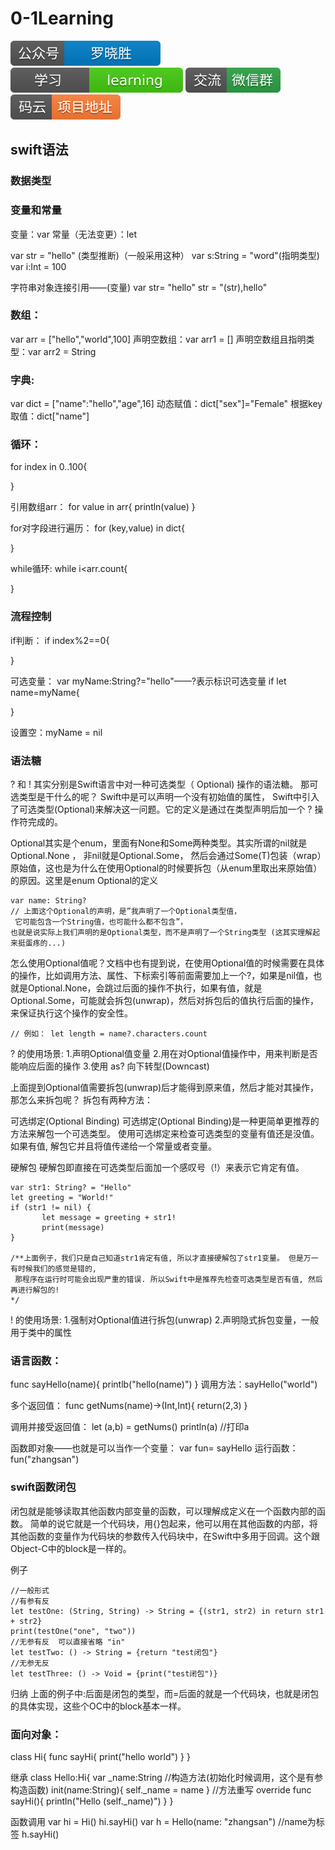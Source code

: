 # 0-1Learning

![alt text](../static/common/svg/luoxiaosheng.svg "公众号")
![alt text](../static/common/svg/luoxiaosheng_learning.svg "学习")
![alt text](../static/common/svg/luoxiaosheng_wechat.svg "微信")
![alt text](../static/common/svg/luoxiaosheng_gitee.svg "码云")


## swift语法

### 数据类型

### 变量和常量
变量：var
常量（无法变更）：let

var str = "hello" (类型推断)（一般采用这种）
var s:String = "word"(指明类型)
var i:Int = 100

字符串对象连接引用——\(变量)
var str= "hello"
str = "\(str),hello"

### 数组：
var arr = ["hello","world",100]
声明空数组：var arr1 = []
声明空数组且指明类型：var arr2 = String[]()

### 字典:
var dict = ["name":"hello","age",16]
动态赋值：dict["sex"]="Female"
根据key取值：dict["name"]


### 循环：
for index in 0..100{

}

引用数组arr：
for value in arr{
println(value)
}

for对字段进行遍历：
for (key,value) in dict{

}

while循环:
while i<arr.count{

}

### 流程控制
if判断：
if index%2==0{

}

可选变量：
var myName:String?="hello"——?表示标识可选变量
if let name=myName{

}

设置空：myName = nil

### 语法糖
? 和 ! 其实分别是Swift语言中对一种可选类型（ Optional) 操作的语法糖。
那可选类型是干什么的呢？ 
Swift中是可以声明一个没有初始值的属性， Swift中引入了可选类型(Optional)来解决这一问题。它的定义是通过在类型声明后加一个 ? 操作符完成的。

Optional其实是个enum，里面有None和Some两种类型。其实所谓的nil就是Optional.None ， 非nil就是Optional.Some， 然后会通过Some(T)包装（wrap）原始值，这也是为什么在使用Optional的时候要拆包（从enum里取出来原始值）的原因。这里是enum Optional的定义

````
var name: String?
// 上面这个Optional的声明，是”我声明了一个Optional类型值，
 它可能包含一个String值，也可能什么都不包含”，
也就是说实际上我们声明的是Optional类型，而不是声明了一个String类型 (这其实理解起来挺蛋疼的...)
````
怎么使用Optional值呢？文档中也有提到说，在使用Optional值的时候需要在具体的操作，比如调用方法、属性、下标索引等前面需要加上一个?，如果是nil值，也就是Optional.None，会跳过后面的操作不执行，如果有值，就是Optional.Some，可能就会拆包(unwrap)，然后对拆包后的值执行后面的操作，来保证执行这个操作的安全性。
````
// 例如： let length = name?.characters.count
````

? 的使用场景:
1.声明Optional值变量
2.用在对Optional值操作中，用来判断是否能响应后面的操作
3.使用 as? 向下转型(Downcast)

上面提到Optional值需要拆包(unwrap)后才能得到原来值，然后才能对其操作，那怎么来拆包呢？
拆包有两种方法：

可选绑定(Optional Binding)
可选绑定(Optional Binding)是一种更简单更推荐的方法来解包一个可选类型。 使用可选绑定来检查可选类型的变量有值还是没值。如果有值, 解包它并且将值传递给一个常量或者变量。

硬解包
硬解包即直接在可选类型后面加一个感叹号（!）来表示它肯定有值。
````
var str1: String? = "Hello"
let greeting = "World!"
if (str1 != nil) { 
       let message = greeting + str1! 
       print(message)
}

/**上面例子，我们只是自己知道str1肯定有值, 所以才直接硬解包了str1变量。 但是万一有时候我们的感觉是错的,
 那程序在运行时可能会出现严重的错误. 所以Swift中是推荐先检查可选类型是否有值, 然后再进行解包的!
*/ 
````

! 的使用场景:
1.强制对Optional值进行拆包(unwrap)
2.声明隐式拆包变量，一般用于类中的属性



### 语言函数：
func sayHello(name){
	printlb("hello\(name)")
}
调用方法：sayHello("world")

多个返回值：
func getNums(name)->(Int,Int){
	return(2,3)
}

调用并接受返回值：
let (a,b) = getNums()
println(a)	//打印a

函数即对象——也就是可以当作一个变量：
var fun= sayHello
运行函数：
fun("zhangsan")

### swift函数闭包
闭包就是能够读取其他函数内部变量的函数，可以理解成定义在一个函数内部的函数。
简单的说它就是一个代码块，用{}包起来，他可以用在其他函数的内部，将其他函数的变量作为代码块的参数传入代码块中，在Swift中多用于回调。这个跟Object-C中的block是一样的。

例子
```
//一般形式
//有参有反
let testOne: (String, String) -> String = {(str1, str2) in return str1 + str2}
print(testOne("one", "two"))
//无参有反  可以直接省略 "in"
let testTwo: () -> String = {return "test闭包"}
//无参无反
let testThree: () -> Void = {print("test闭包")}
```
归纳
上面的例子中:后面是闭包的类型，而=后面的就是一个代码块，也就是闭包的具体实现，这些个OC中的block基本一样。


### 面向对象：
class Hi{
	func sayHi{
	  print("hello world")
	}
}

继承
class Hello:Hi{
  var _name:String
  //构造方法(初始化时候调用，这个是有参构造函数)
  init(name:String){
      self._name = name
  }
  //方法重写
  override func sayHi(){
      println("Hello \(self._name)")
  }
}

函数调用
var hi = Hi()
hi.sayHi()
var h = Hello(name: "zhangsan")  //name为标签
h.sayHi()



